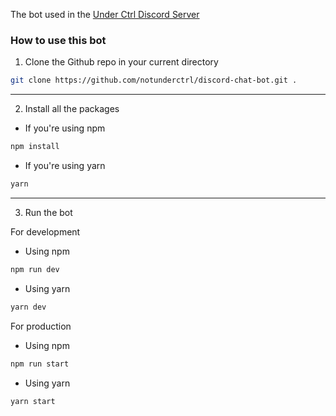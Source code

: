 The bot used in the [Under Ctrl Discord Server](https://discord.underctrl.io)

### How to use this bot

1. Clone the Github repo in your current directory

```bash
git clone https://github.com/notunderctrl/discord-chat-bot.git .
```

---

2. Install all the packages

- If you're using npm

```bash
npm install
```

- If you're using yarn

```bash
yarn
```

---

3. Run the bot

For development

- Using npm

```bash
npm run dev
```

- Using yarn

```bash
yarn dev
```

For production

- Using npm

```bash
npm run start
```

- Using yarn

```bash
yarn start
```
